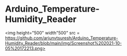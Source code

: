 # Arduino_Temperature-Humidity_Reader

<img height="500" width"500" src = https://github.com/arjunvtsuresh/Arduino_Temperature-Humidity_Reader/blob/main/img/Screenshot%202021-10-05%20172213.png>
